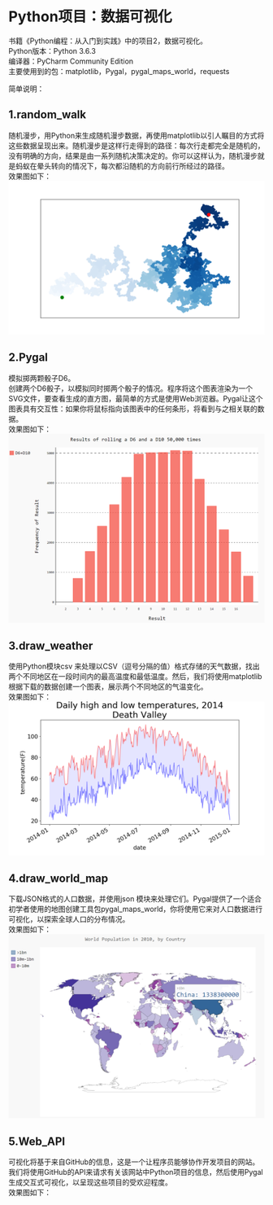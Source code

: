 # Python项目：数据可视化
书籍《Python编程：从入门到实践》中的项目2，数据可视化。<br>
Python版本：Python 3.6.3<br>
编译器：PyCharm Community Edition<br>
主要使用到的包：matplotlib，Pygal，pygal_maps_world，requests<br>

简单说明：
## 1.random_walk
随机漫步，用Python来生成随机漫步数据，再使用matplotlib以引人瞩目的方式将这些数据呈现出来。随机漫步是这样行走得到的路径：每次行走都完全是随机的，没有明确的方向，结果是由一系列随机决策决定的。你可以这样认为，随机漫步就是蚂蚁在晕头转向的情况下，每次都沿随机的方向前行所经过的路径。<br>
效果图如下：<br>
![](https://github.com/Seaworth/Data_visualization/raw/master/random_walk/Figure_1.png)

## 2.Pygal
模拟掷两颗骰子D6。<br>
创建两个D6骰子，以模拟同时掷两个骰子的情况。程序将这个图表渲染为一个SVG文件，要查看生成的直方图，最简单的方式是使用Web浏览器。Pygal让这个图表具有交互性：如果你将鼠标指向该图表中的任何条形，将看到与之相关联的数据。<br>
效果图如下：<br>
![](https://github.com/Seaworth/Data_visualization/raw/master/Pygal/Figure_2.png)
## 3.draw_weather
使用Python模块csv 来处理以CSV（逗号分隔的值）格式存储的天气数据，找出两个不同地区在一段时间内的最高温度和最低温度。然后，我们将使用matplotlib根据下载的数据创建一个图表，展示两个不同地区的气温变化。<br>
效果图如下：<br>
![](https://github.com/Seaworth/Data_visualization/raw/master/draw_weather/Figure_3.png)
## 4.draw_world_map
下载JSON格式的人口数据，并使用json 模块来处理它们。Pygal提供了一个适合初学者使用的地图创建工具包pygal_maps_world，你将使用它来对人口数据进行可视化，以探索全球人口的分布情况。<br>
效果图如下：<br>
![](https://github.com/Seaworth/Data_visualization/raw/master/draw_world_map/Figure_4.png)

## 5.Web_API
可视化将基于来自GitHub的信息，这是一个让程序员能够协作开发项目的网站。我们将使用GitHub的API来请求有关该网站中Python项目的信息，然后使用Pygal生成交互式可视化，以呈现这些项目的受欢迎程度。<br>
效果图如下：<br>




